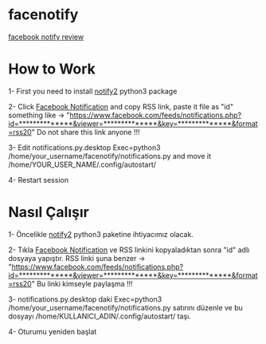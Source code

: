 facenotify
==========



[facebook notify review](http://www.youtube.com/watch?v=qNkOQW3JYYU)

How to Work
===========

1- First you need to install [notify2](https://bitbucket.org/takluyver/pynotify2) python3 package

2- Click [Facebook Notification](https://www.facebook.com/notifications) and copy RSS link, paste it file as "id" 
something like -> "https://www.facebook.com/feeds/notifications.php?id=**************&viewer=**************&key=**************&format=rss20" 
Do not share this link anyone !!!

3- Edit notifications.py.desktop Exec=python3 /home/your_username/facenotify/notifications.py and move it /home/YOUR_USER_NAME/.config/autostart/ 

4- Restart session

Nasıl Çalışır
=============

1- Öncelikle [notify2](https://bitbucket.org/takluyver/pynotify2) python3 paketine ihtiyacımız olacak.

2- Tıkla [Facebook Notification](https://www.facebook.com/notifications) ve RSS linkini kopyaladıktan sonra "id" adlı dosyaya yapıştır. 
RSS linki şuna benzer -> "https://www.facebook.com/feeds/notifications.php?id=**************&viewer=**************&key=**************&format=rss20"
Bu linki kimseyle paylaşma !!!

3- notifications.py.desktop daki Exec=python3 /home/your_username/facenotify/notifications.py satırını düzenle ve bu dosyayı /home/KULLANICI_ADIN/.config/autostart/ taşı.

4- Oturumu yeniden başlat
